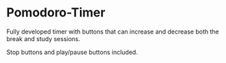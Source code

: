 # Pomodoro-Timer

Fully developed timer with buttons that can increase and decrease both the break and study sessions. 

Stop buttons and play/pause buttons included. 
